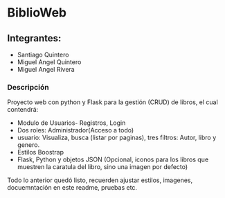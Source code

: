 # BiblioWeb

## Integrantes:
- Santiago Quintero
- Miguel Angel Quintero
- Miguel Angel Rivera


### Descripción

Proyecto web con python y Flask para la gestión (CRUD) de libros, el cual contendrá:

- Modulo de Usuarios- Registros, Login
- Dos roles: Administrador(Acceso a todo)
- usuario: Visualiza, busca (listar por paginas), tres filtros: Autor, libro y genero.
- Estilos Boostrap
- Flask, Python y objetos JSON
(Opcional, iconos para los libros que muestren la caratula del libro, sino una imagen por defecto)

Todo lo anterior quedó listo, recuerden ajustar estilos, imagenes, docuemntación en este readme, pruebas etc.

